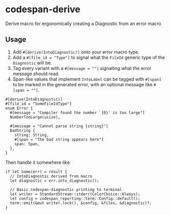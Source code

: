 # codespan-derive
Derive macro for ergonomically creating a Diagnostic from an error macro

## Usage

1. Add `#[derive(IntoDiagnostic)]` onto your error macro type. 
2. Add a `#[file_id = "Type"]` to signal what the `FileId` generic type of the `Diagnostic` will be.
3. Tag every variant with a `#[message = ""]` signalling what the error message should read.
4. Span-like values that implement `IntoLabel` can be tagged with `#[span]` to be marked in the generated error, with an optional message like `#[span = ""]`.

```
#[derive(IntoDiagnostic)]
#[file_id = "SomeFileIdType"]
enum Error {
  #[message = "Compiler found the number `{0}` is too large"]
  NumberTooLarge(usize),
  
  #[message = "Cannot parse string {string}"]
  BadString {
    string: String,
    #[span = "The bad string appears here"]
    span: Span,
  },
}
```

Then handle it somewhere like:

```
if let Some(err) = result {
  // IntoDiagnostic derived from macro
  let diagnostic = err.into_diagnostic();
  
  // Basic codespan-diagnostic printing to terminal
  let writer = StandardStream::stderr(ColorChoice::Always);
  let config = codespan_reporting::term::Config::default();
  term::emit(&mut writer.lock(), &config, &files, &diagnostic)?;
}
```
